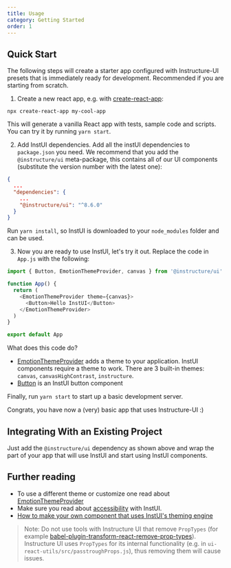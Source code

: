 ```yaml
---
title: Usage
category: Getting Started
order: 1
---
```


## Quick Start

The following steps will create a starter app configured with Instructure-UI
presets that is immediately ready for development. Recommended if you are starting from scratch.

1. Create a new react app, e.g. with [create-react-app](https://reactjs.org/docs/create-a-new-react-app.html):

```shell
npx create-react-app my-cool-app
```

This will generate a vanilla React app with tests, sample code and scripts. You can try it by running `yarn start`.

2. Add InstUI dependencies. Add all the instUI dependencies to `package.json` you need. We recommend that you add the `@instructure/ui` meta-package, this contains all of our UI components (substitute the version number with the latest one):

```json
{
  ...
  "dependencies": {
    ...
    "@instructure/ui": "^8.6.0"
  }
}
```

Run `yarn install`, so InstUI is downloaded to your `node_modules` folder and can be used.

3. Now you are ready to use InstUI, let's try it out. Replace the code in `App.js` with the following:

```javascript
import { Button, EmotionThemeProvider, canvas } from '@instructure/ui'

function App() {
  return (
    <EmotionThemeProvider theme={canvas}>
      <Button>Hello InstUI</Button>
    </EmotionThemeProvider>
  )
}

export default App
```

What does this code do?

- [EmotionThemeProvider](#EmotionThemeProvider) adds a theme to your application. InstUI components require a theme to work. There are 3 built-in themes: `canvas`, `canvasHighContrast`, `instructure`.
- [Button](#Button) is an InstUI button component

Finally, run `yarn start` to start up a basic development server.

Congrats, you have now a (very) basic app that uses Instructure-UI :)

## Integrating With an Existing Project

Just add the `@instructure/ui` dependency as shown above and wrap the part of your app that will use InstUI and start using InstUI components.

## Further reading

- To use a different theme or customize one read about [EmotionThemeProvider](#EmotionThemeProvider)
- Make sure you read about [accessibility](#accessibility) with InstUI.
- [How to make your own component that uses InstUI's theming engine](#emotion)

> Note: Do not use tools with Instructure UI that remove `PropTypes` (for example
> [babel-plugin-transform-react-remove-prop-types](https://github.com/oliviertassinari/babel-plugin-transform-react-remove-prop-types)).
> Instructure UI uses `PropTypes` for its internal functionality (e.g. in
> `ui-react-utils/src/passtroughProps.js`), thus removing them will cause issues.
